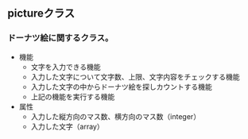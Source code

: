 ## pictureクラス
### ドーナツ絵に関するクラス。
* 機能
  * 文字を入力できる機能
  * 入力した文字について文字数、上限、文字内容をチェックする機能
  * 入力した文字の中からドーナツ絵を探しカウントする機能
  * 上記の機能を実行する機能
* 属性
  * 入力した縦方向のマス数、横方向のマス数（integer）
  * 入力した文字（array）